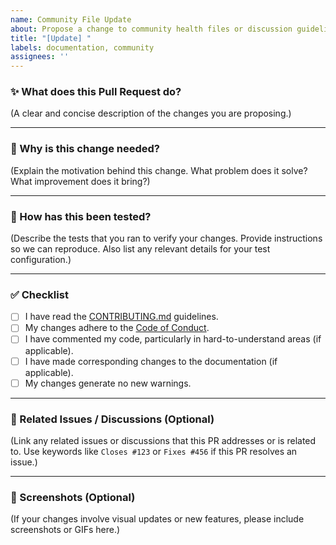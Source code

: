 ```yaml
---
name: Community File Update
about: Propose a change to community health files or discussion guidelines.
title: "[Update] "
labels: documentation, community
assignees: ''
---
```


### ✨ What does this Pull Request do?

(A clear and concise description of the changes you are proposing.)

---

### 🎯 Why is this change needed?

(Explain the motivation behind this change. What problem does it solve? What improvement does it bring?)

---

### 🧪 How has this been tested?

(Describe the tests that you ran to verify your changes. Provide instructions so we can reproduce. Also list any relevant details for your test configuration.)

---

### ✅ Checklist

* [ ] I have read the [CONTRIBUTING.md](CONTRIBUTING.md) guidelines.
* [ ] My changes adhere to the [Code of Conduct](CODE_OF_CONDUCT.md).
* [ ] I have commented my code, particularly in hard-to-understand areas (if applicable).
* [ ] I have made corresponding changes to the documentation (if applicable).
* [ ] My changes generate no new warnings.

---

### 🔗 Related Issues / Discussions (Optional)

(Link any related issues or discussions that this PR addresses or is related to. Use keywords like `Closes #123` or `Fixes #456` if this PR resolves an issue.)

---

### 📸 Screenshots (Optional)

(If your changes involve visual updates or new features, please include screenshots or GIFs here.)
